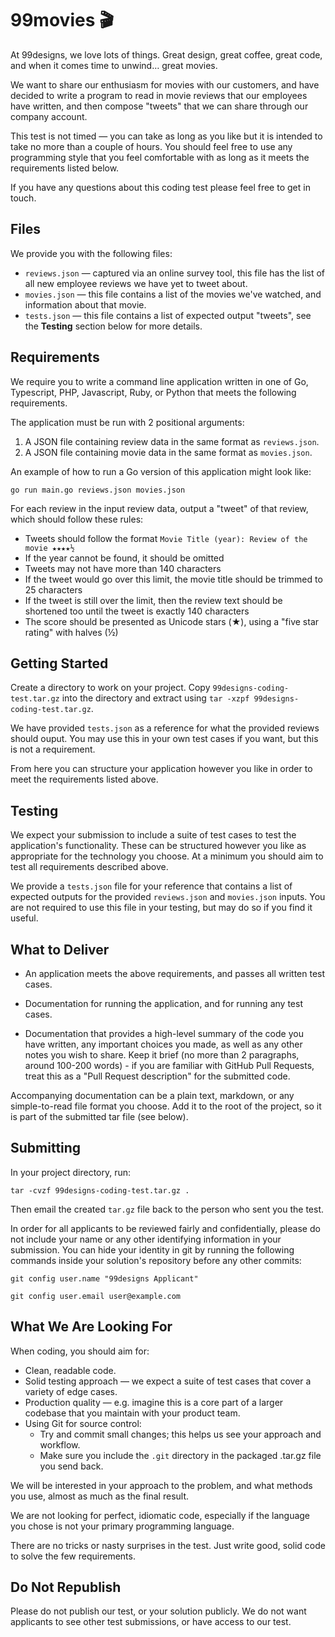 # 99movies 🎬

At 99designs, we love lots of things. Great design, great coffee, great code, and when it comes time to unwind… great movies.

We want to share our enthusiasm for movies with our customers, and have decided to write a program to read in movie reviews that our employees have written, and then compose "tweets" that we can share through our company account.

This test is not timed — you can take as long as you like but it is intended to take no more than a couple of hours.  You should feel free to use any programming style that you feel comfortable with as long as it meets the requirements listed below.

If you have any questions about this coding test please feel free to get in touch.

## Files

We provide you with the following files:

- `reviews.json` — captured via an online survey tool, this file has the list of all new employee reviews we have yet to tweet about.
- `movies.json` — this file contains a list of the movies we've watched, and information about that movie.
- `tests.json` — this file contains a list of expected output "tweets", see the **Testing** section below for more details.

## Requirements

We require you to write a command line application written in one of Go, Typescript, PHP, Javascript, Ruby, or Python that meets the following requirements.

The application must be run with 2 positional arguments:

1. A JSON file containing review data in the same format as `reviews.json`.
2. A JSON file containing movie data in the same format as `movies.json`.

An example of how to run a Go version of this application might look like:

```
go run main.go reviews.json movies.json
```

For each review in the input review data, output a "tweet" of that review, which should follow these rules:

- Tweets should follow the format `Movie Title (year): Review of the movie ★★★★½`
- If the year cannot be found, it should be omitted
- Tweets may not have more than 140 characters
- If the tweet would go over this limit, the movie title should be trimmed to 25 characters
- If the tweet is still over the limit, then the review text should be shortened too until the tweet is exactly 140 characters
- The score should be presented as Unicode stars (★), using a "five star rating" with halves (½)

## Getting Started

Create a directory to work on your project. Copy `99designs-coding-test.tar.gz` into the directory and extract using `tar -xzpf 99designs-coding-test.tar.gz`.

We have provided `tests.json` as a reference for what the provided reviews should ouput.  You may use this in your own test cases if you want, but this is not a requirement.

From here you can structure your application however you like in order to meet the requirements listed above.

## Testing

We expect your submission to include a suite of test cases to test the application's functionality.  These can be structured however you like as appropriate for the technology you choose.  At a minimum you should aim to test all requirements described above.

We provide a `tests.json` file for your reference that contains a list of expected outputs for the provided `reviews.json` and `movies.json` inputs.  You are not required to use this file in your testing, but may do so if you find it useful.

## What to Deliver

- An application meets the above requirements, and passes all written test cases.

- Documentation for running the application, and for running any test cases.

- Documentation that provides a high-level summary of the code you have written, any important choices you made, as well as any other notes you wish to share.  Keep it brief (no more than 2 paragraphs, around 100-200 words) - if you are familiar with GitHub Pull Requests, treat this as a "Pull Request description" for the submitted code.

Accompanying documentation can be a plain text, markdown, or any simple-to-read file format you choose. Add it to the root of the project, so it is part of the submitted tar file (see below).

## Submitting

In your project directory, run:

```
tar -cvzf 99designs-coding-test.tar.gz .
```

Then email the created `tar.gz` file back to the person who sent you the test.

In order for all applicants to be reviewed fairly and confidentially, please do not include your name or any other identifying information in your submission.  You can hide your identity in git by running the following commands inside your solution's repository before any other commits:

```
git config user.name "99designs Applicant"

git config user.email user@example.com
```

## What We Are Looking For

When coding, you should aim for:

- Clean, readable code.
- Solid testing approach — we expect a suite of test cases that cover a variety of edge cases.
- Production quality — e.g. imagine this is a core part of a larger codebase that you maintain with your product team.
- Using Git for source control:
  - Try and commit small changes; this helps us see your approach and workflow.
  - Make sure you include the `.git` directory in the packaged .tar.gz file you send back.

We will be interested in your approach to the problem, and what methods you use, almost as much as the final result.

We are not looking for perfect, idiomatic code, especially if the language you chose is not your primary programming language.

There are no tricks or nasty surprises in the test. Just write good, solid code to solve the few requirements.

## Do Not Republish

Please do not publish our test, or your solution publicly. We do not want applicants to see other test submissions, or have access to our test.
